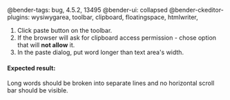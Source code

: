 @bender-tags: bug, 4.5.2, 13495
@bender-ui: collapsed
@bender-ckeditor-plugins: wysiwygarea, toolbar, clipboard, floatingspace, htmlwriter,

1. Click paste button on the toolbar.
1. If the browser will ask for clipboard access permission - chose option that will **not allow** it.
1. In the paste dialog, put word longer than text area's width.

#### Expected result:

Long words should be broken into separate lines and no horizontal scroll bar should be visible.
